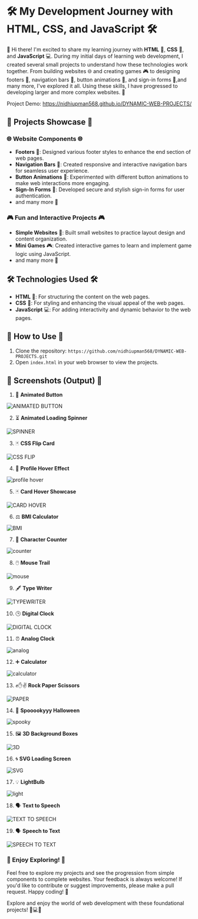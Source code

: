# 🛠️ My Development Journey with HTML, CSS, and JavaScript 🛠️

🎉 Hi there! I'm excited to share my learning journey with **HTML** 📝, **CSS** 🎨, and **JavaScript** 💻. During my initial days of learning web development, I created several small projects to understand how these technologies work together. From building websites 🌐 and creating games 🎮 to designing footers 🔻, navigation bars 🧭, button animations 🔲, and sign-in forms 🔑,and many more, I've explored it all. Using these skills, I have progressed to developing larger and more complex websites. 🚀

Project Demo: https://nidhiupman568.github.io/DYNAMIC-WEB-PROJECTS/

## 🚀 Projects Showcase 🚀

### 🌐 Website Components 🌐

- **Footers** 🔻: Designed various footer styles to enhance the end section of web pages.
- **Navigation Bars** 🧭: Created responsive and interactive navigation bars for seamless user experience.
- **Button Animations** 🔲: Experimented with different button animations to make web interactions more engaging.
- **Sign-In Forms** 🔑: Developed secure and stylish sign-in forms for user authentication.
- and many more 🌟

### 🎮 Fun and Interactive Projects 🎮

- **Simple Websites** 🌟: Built small websites to practice layout design and content organization.
- **Mini Games** 🎮: Created interactive games to learn and implement game logic using JavaScript.
- and many more 🚀

## 🛠️ Technologies Used 🛠️

- **HTML** 📝: For structuring the content on the web pages.
- **CSS** 🎨: For styling and enhancing the visual appeal of the web pages.
- **JavaScript** 💻: For adding interactivity and dynamic behavior to the web pages.

## 🚀 How to Use 🚀

1. Clone the repository: `https://github.com/nidhiupman568/DYNAMIC-WEB-PROJECTS.git`
2. Open `index.html` in your web browser to view the projects.

## 📸 Screenshots (Output) 📸


1. 🎨 **Animated Button**

![ANIMATED BUTTON](https://github.com/nidhiupman568/DYNAMIC-WEB-PROJECTS/assets/130860182/72f15fde-be4a-49d1-90a0-9be30178b4d0)

2. ⏳ **Animated Loading Spinner**

![SPINNER](https://github.com/nidhiupman568/DYNAMIC-WEB-PROJECTS/assets/130860182/7489cd4c-53b5-4d39-a70e-3159d7b5531f)

3. 🃏 **CSS Flip Card**

![CSS FLIP](https://github.com/nidhiupman568/DYNAMIC-WEB-PROJECTS/assets/130860182/9ecf90d6-e4d5-435c-9a3b-48d126f26a88)

4. 👤 **Profile Hover Effect**

![profile hover](https://github.com/nidhiupman568/DYNAMIC-WEB-PROJECTS/assets/130860182/18ba7ea8-cb30-40c4-a48b-aa181325f06a)

5. 🃏 **Card Hover Showcase**

![CARD HOVER](https://github.com/nidhiupman568/DYNAMIC-WEB-PROJECTS/assets/130860182/3c62032f-84c5-4084-ab21-fe319df2089e)

6. ⚖️ **BMI Calculator**

![BMI](https://github.com/nidhiupman568/DYNAMIC-WEB-PROJECTS/assets/130860182/cf2fdd3b-157a-4f0f-8ebc-3887c938506e)

7. 🔢 **Character Counter**

![counter](https://github.com/nidhiupman568/DYNAMIC-WEB-PROJECTS/assets/130860182/f2a7704b-a4d1-4224-80b2-5d7ae52ae659)

8. 🖱️ **Mouse Trail**

![mouse](https://github.com/nidhiupman568/DYNAMIC-WEB-PROJECTS/assets/130860182/eb9797c6-e9d9-4fbc-8e23-6d16843b7bb5)

9. 🖋️ **Type Writer**

![TYPEWRITER](https://github.com/nidhiupman568/DYNAMIC-WEB-PROJECTS/assets/130860182/0829e53b-336e-4257-a38b-586c09c11188)

10. 🕒 **Digital Clock**

![DIGITAL CLOCK](https://github.com/nidhiupman568/DYNAMIC-WEB-PROJECTS/assets/130860182/9ad29c62-8d4f-4d69-af9e-533fbdfa2cea)

11. ⏰ **Analog Clock**

![analog](https://github.com/nidhiupman568/DYNAMIC-WEB-PROJECTS/assets/130860182/90916fd3-da4f-4578-be71-d3bad13abce3)

12. ➕ **Calculator**

![calculator](https://github.com/nidhiupman568/DYNAMIC-WEB-PROJECTS/assets/130860182/15f68f9f-9ed0-46ea-a77b-0b45e5223f4e)

13. ✊✋✌️ **Rock Paper Scissors**

![PAPER](https://github.com/nidhiupman568/DYNAMIC-WEB-PROJECTS/assets/130860182/be6ad564-770e-4614-97ab-41a8fa070f47)

14. 🎃 **Spooookyyy Halloween**

![spooky](https://github.com/nidhiupman568/DYNAMIC-WEB-PROJECTS/assets/130860182/aa2ee97b-9de8-4fba-a6b0-48f1298bc998)

15. 🖼️ **3D Background Boxes**

![3D](https://github.com/nidhiupman568/DYNAMIC-WEB-PROJECTS/assets/130860182/cdc92734-f587-4546-9102-ce4e60f052d8)

16. 🌀 **SVG Loading Screen**

![SVG](https://github.com/nidhiupman568/DYNAMIC-WEB-PROJECTS/assets/130860182/47f7192b-da63-41be-b449-4371b3f2637c)

17. 💡 **LightBulb**

![light](https://github.com/nidhiupman568/DYNAMIC-WEB-PROJECTS/assets/130860182/42cb3539-20d9-4654-a237-82a1edc60ea6)

18. 🗣️ **Text to Speech**

![TEXT TO SPEECH](https://github.com/nidhiupman568/DYNAMIC-WEB-PROJECTS/assets/130860182/9fc3d92e-e008-421c-8e23-19e925a6d76c)

19. 🗣️ **Speech to Text**

![SPEECH TO TEXT](https://github.com/nidhiupman568/DYNAMIC-WEB-PROJECTS/assets/130860182/a9ad9300-327f-4373-90d1-6c1f87b776eb)



### 🌟 Enjoy Exploring! 🌟

Feel free to explore my projects and see the progression from simple components to complete websites. Your feedback is always welcome! If you'd like to contribute or suggest improvements, please make a pull request. Happy coding! 🎉

Explore and enjoy the world of web development with these foundational projects! 🚀💻🌐
